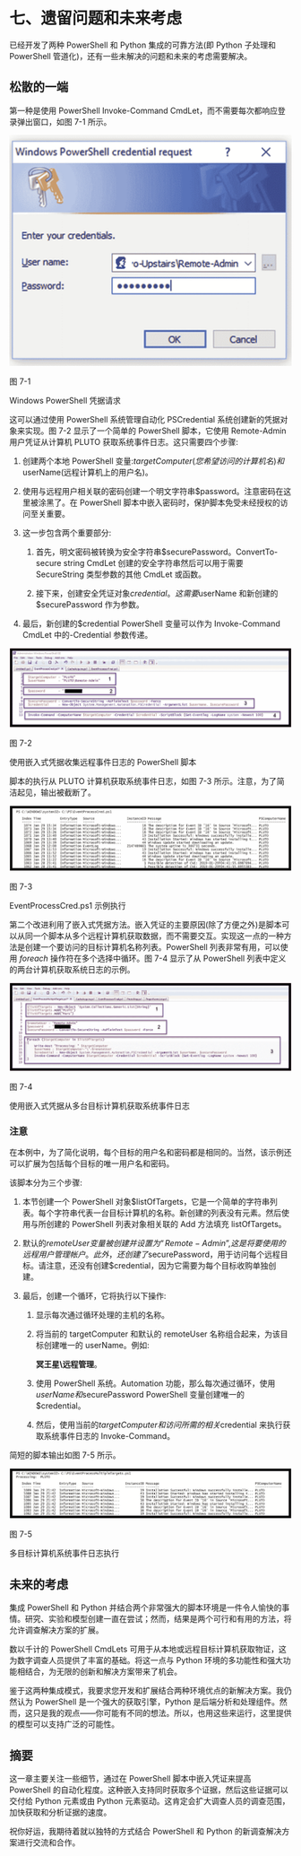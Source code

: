 # 七、遗留问题和未来考虑

已经开发了两种 PowerShell 和 Python 集成的可靠方法(即 Python 子处理和 PowerShell 管道化)，还有一些未解决的问题和未来的考虑需要解决。

## 松散的一端

第一种是使用 PowerShell Invoke-Command CmdLet，而不需要每次都响应登录弹出窗口，如图 7-1 所示。

![img/448944_1_En_7_Fig1_HTML.jpg](img/448944_1_En_7_Fig1_HTML.jpg)

图 7-1

Windows PowerShell 凭据请求

这可以通过使用 PowerShell 系统管理自动化 PSCredential 系统创建新的凭据对象来实现。图 7-2 显示了一个简单的 PowerShell 脚本，它使用 Remote-Admin 用户凭证从计算机 PLUTO 获取系统事件日志。这只需要四个步骤:

1.  创建两个本地 PowerShell 变量:$targetComputer(您希望访问的计算机名)和$userName(远程计算机上的用户名)。

2.  使用与远程用户相关联的密码创建一个明文字符串$password。注意密码在这里被涂黑了。在 PowerShell 脚本中嵌入密码时，保护脚本免受未经授权的访问至关重要。

3.  这一步包含两个重要部分:
    1.  首先，明文密码被转换为安全字符串$securePassword。ConvertTo-secure string CmdLet 创建的安全字符串然后可以用于需要 SecureString 类型参数的其他 CmdLet 或函数。

    2.  接下来，创建安全凭证对象$credential。这需要$userName 和新创建的$securePassword 作为参数。

4.  最后，新创建的$credential PowerShell 变量可以作为 Invoke-Command CmdLet 中的-Credential 参数传递。

![img/448944_1_En_7_Fig2_HTML.jpg](img/448944_1_En_7_Fig2_HTML.jpg)

图 7-2

使用嵌入式凭据收集远程事件日志的 PowerShell 脚本

脚本的执行从 PLUTO 计算机获取系统事件日志，如图 7-3 所示。注意，为了简洁起见，输出被截断了。

![img/448944_1_En_7_Fig3_HTML.jpg](img/448944_1_En_7_Fig3_HTML.jpg)

图 7-3

EventProcessCred.ps1 示例执行

第二个改进利用了嵌入式凭据方法。嵌入凭证的主要原因(除了方便之外)是脚本可以从同一个脚本从多个远程计算机获取数据，而不需要交互。实现这一点的一种方法是创建一个要访问的目标计算机名称列表。PowerShell 列表非常有用，可以使用 *foreach* 操作符在多个选择中循环。图 7-4 显示了从 PowerShell 列表中定义的两台计算机获取系统日志的示例。

![img/448944_1_En_7_Fig4_HTML.jpg](img/448944_1_En_7_Fig4_HTML.jpg)

图 7-4

使用嵌入式凭据从多台目标计算机获取系统事件日志

### 注意

在本例中，为了简化说明，每个目标的用户名和密码都是相同的。当然，该示例还可以扩展为包括每个目标的唯一用户名和密码。

该脚本分为三个步骤:

1.  本节创建一个 PowerShell 对象$listOfTargets，它是一个简单的字符串列表。每个字符串代表一台目标计算机的名称。新创建的列表没有元素。然后使用与所创建的 PowerShell 列表对象相关联的 Add 方法填充 listOfTargets。

2.  默认的$remoteUser 变量被创建并设置为“Remote-Admin ”,这是将要使用的远程用户管理帐户。此外，还创建了$securePassword，用于访问每个远程目标。请注意，还没有创建$credential，因为它需要为每个目标收购单独创建。

3.  最后，创建一个循环，它将执行以下操作:
    1.  显示每次通过循环处理的主机的名称。

    2.  将当前的 targetComputer 和默认的 remoteUser 名称组合起来，为该目标创建唯一的 userName。例如:

        **冥王星\远程管理**。

    3.  使用 PowerShell 系统。Automation 功能，那么每次通过循环，使用$userName 和$securePassword PowerShell 变量创建唯一的$credential。

    4.  然后，使用当前的$targetComputer 和访问所需的相关$credential 来执行获取系统事件日志的 Invoke-Command。

简短的脚本输出如图 7-5 所示。

![img/448944_1_En_7_Fig5_HTML.jpg](img/448944_1_En_7_Fig5_HTML.jpg)

图 7-5

多目标计算机系统事件日志执行

## 未来的考虑

集成 PowerShell 和 Python 并结合两个非常强大的脚本环境是一件令人愉快的事情。研究、实验和模型创建一直在尝试；然而，结果是两个可行和有用的方法，将允许调查解决方案的扩展。

数以千计的 PowerShell CmdLets 可用于从本地或远程目标计算机获取物证，这为数字调查人员提供了丰富的基础。将这一点与 Python 环境的多功能性和强大功能相结合，为无限的创新和解决方案带来了机会。

鉴于这两种集成模式，我要求您开发和扩展结合两种环境优点的新解决方案。我仍然认为 PowerShell 是一个强大的获取引擎，Python 是后端分析和处理组件。然而，这只是我的观点——你可能有不同的想法。所以，也用这些来运行，这里提供的模型可以支持广泛的可能性。

## 摘要

这一章主要关注一些细节，通过在 PowerShell 脚本中嵌入凭证来提高 PowerShell 的自动化程度。这种嵌入支持同时获取多个证据，然后这些证据可以交付给 Python 元素或由 Python 元素驱动。这肯定会扩大调查人员的调查范围，加快获取和分析证据的速度。

祝你好运，我期待着就以独特的方式结合 PowerShell 和 Python 的新调查解决方案进行交流和合作。